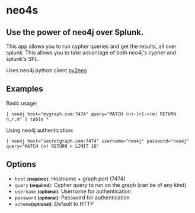 # neo4s
## Use the power of neo4j over Splunk.

This app allows you to run cypher queries and get the results, all over splunk. This allows you to take advantage of both neo4j's cypher and splunk's SPL.

Uses neo4j python client [py2neo](https://github.com/technige/py2neo)
## Examples

Basic usage:
```
| neo4j host="mygraph.com:7474" query="MATCH (n)-[r]->(m) RETURN n,r,m" | table *
```

Using neo4j authentication:
```
| neo4j host="secretgraph.com:7474" username="neo4j" password="neo4j" query="MATCH (n) RETURN n LIMIT 10"
```

## Options
- `host` <small><b>(required)</b></small>: Hostname + graph port (7474)
- `query` <small><b>(required)</b></small>: Cypher query to run on the graph (can be of any kind)
- `username` <small><b>(optional)</b></small>: Username for authentication
- `password` <small><b>(optional)</b></small>: Password for authentication
- `scheme`<small><b>(optional)</b></small>: Default to HTTP